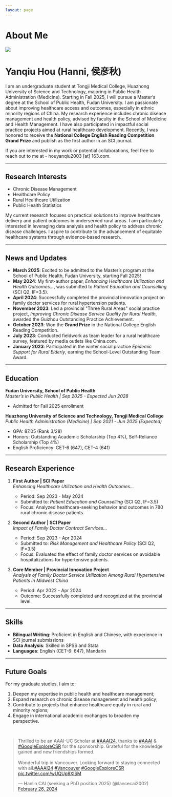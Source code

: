 ```yaml
---
layout: page
---
```


# About Me

<img src="https://houyanqiu.github.io//houyanqiu.jpg" class="floatpic">

# Yanqiu Hou (Hanni, 侯彦秋)

I am an undergraduate student at Tongji Medical College, Huazhong University of Science and Technology, majoring in Public Health Administration (Medicine). Starting in Fall 2025, I will pursue a Master’s degree at the School of Public Health, Fudan University. I am passionate about improving healthcare access and outcomes, especially in ethnic minority regions of China. My research experience includes chronic disease management and health policy, advised by faculty in the School of Medicine and Health Management. I have also participated in impactful social practice projects aimed at rural healthcare development. Recently, I was honored to receive the **National College English Reading Competition Grand Prize** and publish as the first author in an SCI journal.

If you are interested in my work or potential collaborations, feel free to reach out to me at - houyanqiu2003 [at] 163.com.

---

## Research Interests

- Chronic Disease Management
- Healthcare Policy
- Rural Healthcare Utilization
- Public Health Statistics

My current research focuses on practical solutions to improve healthcare delivery and patient outcomes in underserved rural areas. I am particularly interested in leveraging data analysis and health policy to address chronic disease challenges. I aspire to contribute to the advancement of equitable healthcare systems through evidence-based research.

---

## News and Updates

- **March 2025**: Excited to be admitted to the Master’s program at the School of Public Health, Fudan University, starting Fall 2025!
- **May 2024**: My first-author paper, *Enhancing Healthcare Utilization and Health Outcomes...*, was submitted to *Patient Education and Counselling* (SCI Q2, IF=3.5).
- **April 2024**: Successfully completed the provincial innovation project on family doctor services for rural hypertension patients.
- **November 2023**: Led a provincial "Three Rural Areas" social practice project, *Improving Chronic Disease Service Quality for Rural Health*, awarded the Guizhou Outstanding Practice Achievement.
- **October 2023**: Won the **Grand Prize** in the National College English Reading Competition.
- **July 2023**: Conducted fieldwork as team leader for a rural healthcare survey, featured by media outlets like China.com.
- **January 2023**: Participated in the winter social practice *Epidemic Support for Rural Elderly*, earning the School-Level Outstanding Team Award.

---

## Education

**Fudan University, School of Public Health**  
*Master’s in Public Health | Sep 2025 - Expected Jun 2028*  

- Admitted for Fall 2025 enrollment  

**Huazhong University of Science and Technology, Tongji Medical College**  
*Public Health Administration (Medicine) | Sep 2021 - Jun 2025 (Expected)*  

- GPA: 87.05 (Rank 3/28)  
- Honors: Outstanding Academic Scholarship (Top 4%), Self-Reliance Scholarship (Top 4%)  
- English Proficiency: CET-6 (647), CET-4 (641)  

---

## Research Experience

1. **First Author | SCI Paper**  
   *Enhancing Healthcare Utilization and Health Outcomes...*  
   
   - Period: Sep 2023 - May 2024  
   - Submitted to: *Patient Education and Counselling* (SCI Q2, IF=3.5)  
   - Focus: Analyzed healthcare-seeking behavior and outcomes in 780 rural chronic disease patients.

2. **Second Author | SCI Paper**  
   *Impact of Family Doctor Contract Services...*  
   
   - Period: Sep 2023 - Apr 2024  
   - Submitted to: *Risk Management and Healthcare Policy* (SCI Q2, IF=3.5)  
   - Focus: Evaluated the effect of family doctor services on avoidable hospitalizations for hypertensive patients.

3. **Core Member | Provincial Innovation Project**  
   *Analysis of Family Doctor Service Utilization Among Rural Hypertensive Patients in Midwest China*  
   
   - Period: Apr 2022 - Apr 2024  
   - Outcome: Successfully completed and recognized at the provincial level.

---

## Skills

- **Bilingual Writing**: Proficient in English and Chinese, with experience in SCI journal submissions  
- **Data Analysis**: Skilled in SPSS and Stata  
- **Languages**: English (CET-6: 647), Mandarin  

---

## Future Goals

For my graduate studies, I aim to:  

1. Deepen my expertise in public health and healthcare management;  
2. Expand research on chronic disease management and health policy;  
3. Contribute to projects that enhance healthcare equity in rural and minority regions;  
4. Engage in international academic exchanges to broaden my perspective.

<br>

<blockquote class="twitter-tweet"><p lang="en" dir="ltr">Thrilled to be an AAAI-UC Scholar at <a href="https://twitter.com/hashtag/AAAI24?src=hash&ref_src=twsrc%5Etfw">#AAAI24</a>, thanks to <a href="https://twitter.com/hashtag/AAAI?src=hash&ref_src=twsrc%5Etfw">#AAAI</a> & <a href="https://twitter.com/hashtag/GoogleExploreCSR?src=hash&ref_src=twsrc%5Etfw">#GoogleExploreCSR</a> for the sponsorship. Grateful for the knowledge gained and new friendships formed.<br><br>Wonderful trip in Vancouver. Looking forward to staying connected with all.<a href="https://twitter.com/hashtag/AAAI24?src=hash&ref_src=twsrc%5Etfw">#AAAI24</a> <a href="https://twitter.com/hashtag/Vancouver?src=hash&ref_src=twsrc%5Etfw">#Vancouver</a> <a href="https://twitter.com/hashtag/GoogleExploreCSR?src=hash&ref_src=twsrc%5Etfw">#GoogleExploreCSR</a> <a href="https://t.co/wUQUp8XlSM">pic.twitter.com/wUQUp8XlSM</a></p>— Hanlin CAI (seeking a PhD position 2025) (@lancecai2002) <a href="https://twitter.com/lancecai2002/status/1762210025173344260?ref_src=twsrc%5Etfw">February 26, 2024</a></blockquote> <script async src="https://platform.twitter.com/widgets.js" charset="utf-8"></script>
